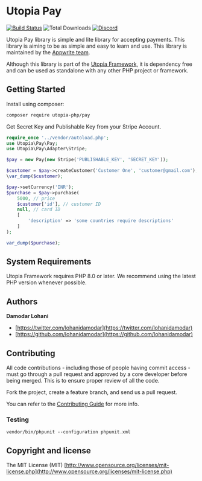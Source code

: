 # Utopia Pay

[![Build Status](https://travis-ci.org/utopia-php/pay.svg?branch=master)](https://travis-ci.com/utopia-php/pay)
![Total Downloads](https://img.shields.io/packagist/dt/utopia-php/pay.svg)
[![Discord](https://img.shields.io/discord/564160730845151244?label=discord)](https://appwrite.io/discord)

Utopia Pay library is simple and lite library for accepting payments. This library is aiming to be as simple and easy to learn and use. This library is maintained by the [Appwrite team](https://appwrite.io).

Although this library is part of the [Utopia Framework](https://github.com/utopia-php/framework), it is dependency free and can be used as standalone with any other PHP project or framework.

## Getting Started

Install using composer:
```bash
composer require utopia-php/pay
```

Get Secret Key and Publishable Key from your Stripe Account.

```php
require_once '../vendor/autoload.php';
use Utopia\Pay\Pay;
use Utopia\Pay\Adapter\Stripe;

$pay = new Pay(new Stripe('PUBLISHABLE_KEY', 'SECRET_KEY'));

$customer = $pay->createCustomer('Customer One', 'customer@gmail.com');
\var_dump($customer);

$pay->setCurrency('INR');
$purchase = $pay->purchase(
    5000, // price
    $customer['id'], // customer ID
    null, // card ID
    [
        'description' => 'some countries require descriptions'
    ]
);

var_dump($purchase);
```

## System Requirements

Utopia Framework requires PHP 8.0 or later. We recommend using the latest PHP version whenever possible.

## Authors

**Damodar Lohani**

+ [https://twitter.com/lohanidamodar](https://twitter.com/lohanidamodar)
+ [https://github.com/lohanidamodar](https://github.com/lohanidamodar)


## Contributing

All code contributions - including those of people having commit access - must go through a pull request and approved by a core developer before being merged. This is to ensure proper review of all the code.

Fork the project, create a feature branch, and send us a pull request.

You can refer to the [Contributing Guide](CONTRIBUTING.md) for more info.

### Testing

```
vendor/bin/phpunit --configuration phpunit.xml
```

## Copyright and license

The MIT License (MIT) [http://www.opensource.org/licenses/mit-license.php](http://www.opensource.org/licenses/mit-license.php)